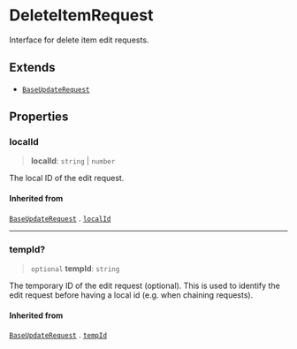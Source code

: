 # DeleteItemRequest

Interface for delete item edit requests.

## Extends

- [`BaseUpdateRequest`](BaseUpdateRequest.md)

## Properties

### localId

> **localId**: `string` \| `number`

The local ID of the edit request.

#### Inherited from

[`BaseUpdateRequest`](BaseUpdateRequest.md) . [`localId`](BaseUpdateRequest.md#localid)

***

### tempId?

> `optional` **tempId**: `string`

The temporary ID of the edit request (optional). This is used to
identify the edit request before having a local id (e.g. when
chaining requests).

#### Inherited from

[`BaseUpdateRequest`](BaseUpdateRequest.md) . [`tempId`](BaseUpdateRequest.md#tempid)
